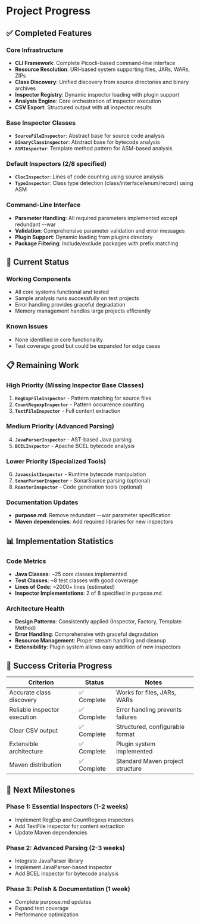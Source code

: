 # Project Progress

## ✅ Completed Features

### Core Infrastructure
- **CLI Framework**: Complete Picocli-based command-line interface
- **Resource Resolution**: URI-based system supporting files, JARs, WARs, ZIPs
- **Class Discovery**: Unified discovery from source directories and binary archives
- **Inspector Registry**: Dynamic inspector loading with plugin support
- **Analysis Engine**: Core orchestration of inspector execution
- **CSV Export**: Structured output with all inspector results

### Base Inspector Classes
- **`SourceFileInspector`**: Abstract base for source code analysis
- **`BinaryClassInspector`**: Abstract base for bytecode analysis  
- **`ASMInspector`**: Template method pattern for ASM-based analysis

### Default Inspectors (2/8 specified)
- **`ClocInspector`**: Lines of code counting using source analysis
- **`TypeInspector`**: Class type detection (class/interface/enum/record) using ASM

### Command-Line Interface
- **Parameter Handling**: All required parameters implemented except redundant --war
- **Validation**: Comprehensive parameter validation and error messages
- **Plugin Support**: Dynamic loading from plugins directory
- **Package Filtering**: Include/exclude packages with prefix matching

## 🔧 Current Status

### Working Components
- All core systems functional and tested
- Sample analysis runs successfully on test projects
- Error handling provides graceful degradation
- Memory management handles large projects efficiently

### Known Issues
- None identified in core functionality
- Test coverage good but could be expanded for edge cases

## 📋 Remaining Work

### High Priority (Missing Inspector Base Classes)
1. **`RegExpFileInspector`** - Pattern matching for source files
2. **`CountRegexpInspector`** - Pattern occurrence counting
3. **`TextFileInspector`** - Full content extraction

### Medium Priority (Advanced Parsing)
4. **`JavaParserInspector`** - AST-based Java parsing  
5. **`BCELInspector`** - Apache BCEL bytecode analysis

### Lower Priority (Specialized Tools)
6. **`JavassistInspector`** - Runtime bytecode manipulation
7. **`SonarParserInspector`** - SonarSource parsing (optional)
8. **`RoasterInspector`** - Code generation tools (optional)

### Documentation Updates
- **purpose.md**: Remove redundant --war parameter specification
- **Maven dependencies**: Add required libraries for new inspectors

## 📊 Implementation Statistics

### Code Metrics
- **Java Classes**: ~25 core classes implemented
- **Test Classes**: ~8 test classes with good coverage
- **Lines of Code**: ~2000+ lines (estimated)
- **Inspector Implementations**: 2 of 8 specified in purpose.md

### Architecture Health
- **Design Patterns**: Consistently applied (Inspector, Factory, Template Method)
- **Error Handling**: Comprehensive with graceful degradation
- **Resource Management**: Proper stream handling and cleanup
- **Extensibility**: Plugin system allows easy addition of new inspectors

## 🎯 Success Criteria Progress

| Criterion | Status | Notes |
|-----------|--------|-------|
| Accurate class discovery | ✅ Complete | Works for files, JARs, WARs |
| Reliable inspector execution | ✅ Complete | Error handling prevents failures |
| Clear CSV output | ✅ Complete | Structured, configurable format |
| Extensible architecture | ✅ Complete | Plugin system implemented |
| Maven distribution | ✅ Complete | Standard Maven project structure |

## 🚀 Next Milestones

### Phase 1: Essential Inspectors (1-2 weeks)
- Implement RegExp and CountRegexp inspectors
- Add TextFile inspector for content extraction
- Update Maven dependencies

### Phase 2: Advanced Parsing (2-3 weeks)  
- Integrate JavaParser library
- Implement JavaParser-based inspector
- Add BCEL inspector for bytecode analysis

### Phase 3: Polish & Documentation (1 week)
- Complete purpose.md updates
- Expand test coverage
- Performance optimization
